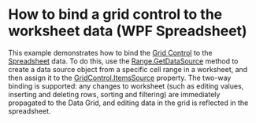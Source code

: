 # How to bind a grid control to the worksheet data (WPF Spreadsheet)


<p>This example demonstrates how to bind the <a href="https://documentation.devexpress.com/#WPF/CustomDocument6084">Grid Control</a> to the <a href="https://documentation.devexpress.com/#WPF/CustomDocument16118">Spreadsheet</a> data. To do this, use the <a href="http://documentation.devexpress.com/#CoreLibraries/DevExpressSpreadsheetRange_GetDataSourcetopic">Range.GetDataSource</a> method to create a data source object from a specific cell range in a worksheet, and then assign it to the <a href="https://documentation.devexpress.com/#WPF/DevExpressXpfGridDataControlBase_ItemsSourcetopic">GridControl.ItemsSource</a> property. The two-way binding is supported: any changes to worksheet (such as editing values, inserting and deleting rows, sorting and filtering) are immediately propagated to the Data Grid, and editing data in the grid is reflected in the spreadsheet.</p>

<br/>


